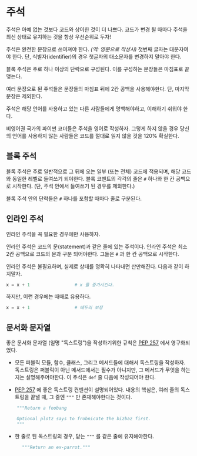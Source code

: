 # 주석

주석은 아예 없는 것보다 코드와 상이한 것이 더 나쁘다.
코드가 변경 될 때마다 주석을 최신 상태로 유지하는 것을 항상
우선순위로 두자!

주석은 완전한 문장으로 쓰여져야 한다.
*(역: 영문으로 작성시)* 첫번째 글자는 대문자여야 한다.
단, 식별자(identifier)의 경우 첫글자의 대소문자를 변경하지 말아야 한다.

블록 주석은 주로 하나 이상의 단락으로 구성된다.
이를 구성하는 문장들은 마침표로 끝맺는다.

여러 문장으로 된 주석들은 문장들의 마침표 뒤에 2칸 공백을 사용해야한다.
단, 마지막 문장은 제외한다.

주석은 해당 언어를 사용하고 있는 다른 사람들에게 명백해야하고,
이해하기 쉬워야 한다.

비영어권 국가의 파이썬 코더들은 주석을 영어로 작성하자.
그렇게 하지 않을 경우 당신의 언어를 사용하지 않는 사람들은 코드를 절대로 읽지 않을 것을
120% 확실한다.

## 블록 주석

블록 주석은 주로 일반적으로 그 뒤에 오는 일부 (또는 전체) 코드에 적용되며,
해당 코드와 동일한 레벨로 들여쓰기 되야한다.
블록 코멘트의 각각의 줄은 `#` 하나와 한 칸 공백으로 시작한다.
(단, 주석 안에서 들여쓰기 된 경우를 제외한다.)

블록 주석 안의 단락들은 `#` 하나를 포함할 때마다 줄로 구분된다.

## 인라인 주석

인라인 주석을 꼭 필요한 경우에만 사용하자.

인라인 주석은 코드의 문(statement)과 같은 줄에 있는 주석이다.
인라인 주석은 최소 2칸 공백으로 코드의 문과 구분 되어야한다.
그들은 `#` 과 한 칸 공백으로 시작한다.

인라인 주석은 불필요하며, 실제로 상태를 명확히 나타내면 산만해진다. 다음과 같이 하지말자.

```python
x = x + 1                 # x 를 증가시킨다.
```

하지만, 이런 경우에는 때때로 유용하다.

```python
x = x + 1                 # 테두리 보정
```

## 문서화 문자열

좋은 문서화 문자열 (일명 "독스트링")을 작성하기위한 규칙은
[PEP 257](https://www.python.org/dev/peps/pep-0257/)
에서 영구화되었다.

- 모든 퍼블릭 모듈, 함수, 클래스, 그리고 메서드들에 대해서 독스트링을 작성하자.
  독스트링은 퍼블릭이 아닌 메서드에서는 필수가 아니지만,
  그 메서드가 무엇을 하는지는 설명해주어야한다.
  이 주석은 `def` 줄 다음에 작성되어야 한다.

- [PEP 257](https://www.python.org/dev/peps/pep-0257/)
  에 좋은 독스트링 컨벤션이 설명되어있다. 내용의 핵심은, 여러 줄의 독스트링을 끝낼 때,
  그 줄엔  `"""` 만 존재해야한다는 것이다.

```python
    """Return a foobang

    Optional plotz says to frobnicate the bizbaz first.
    """
```

- 한 줄로 된 독스트링의 경우, 닫는 ``"""`` 를 같은 줄에 유지해야한다.

```python
      """Return an ex-parrot."""
```

